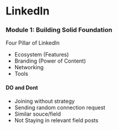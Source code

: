 # LinkedIn

### Module 1: Building Solid Foundation 
Four Pillar of LinkedIn
- Ecosystem (Features)
- Branding (Power of Content)
- Networking
- Tools

#### DO and Dont 
- Joining without strategy
- Sending random connection request
- Similar souce/field
- Not Staying in relevant field posts
